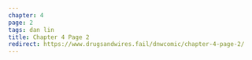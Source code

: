 ```yaml
---
chapter: 4
page: 2
tags: dan lin
title: Chapter 4 Page 2
redirect: https://www.drugsandwires.fail/dnwcomic/chapter-4-page-2/
---
```

